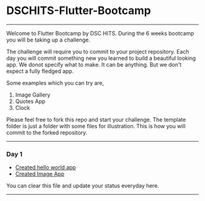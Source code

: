 # DSCHITS-Flutter-Bootcamp
______________________________________
Welcome to Flutter Bootcamp by DSC HITS. During the 6 weeks bootcamp you will be taking up a challenge.

The challenge will require you to commit to your project repository. Each day you will commit something new you learned to build a beautiful looking app. We donot specify what to make. It can be anything. But we don't expect a fully fledged app.

Some examples which you can try are,
1. Image Gallery
2. Quotes App
3. Clock

Please feel free to fork this repo and start your challenge. The template folder is just a folder with some files for illustration. This is how you will commit to the forked repository.
______________________________________

### Day 1

* [Created hello world app](https://github.com/dschits/DSCHITS-Flutter-Bootcamp/blob/master/templates/helloworld.dart)
* [Created Image App](https://github.com/dschits/DSCHITS-Flutter-Bootcamp/blob/master/templates/imageviewer.dart)

You can clear this file and update your status everyday here.
______________________________________
